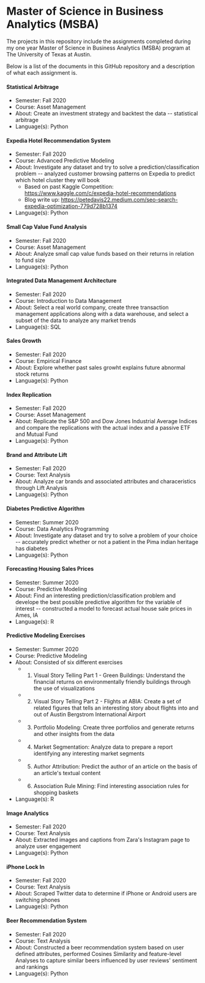 # Master of Science in Business Analytics (MSBA)
The projects in this repository include the assignments completed during my one year Master of Science in Business Analytics (MSBA) program at The University of Texas at Austin.

Below is a list of the documents in this GitHub repository and a description of what each assignment is.

#### Statistical Arbitrage
* Semester: Fall 2020
* Course: Asset Management
* About: Create an investment strategy and backtest the data -- statistical arbitrage
* Language(s): Python

#### Expedia Hotel Recommendation System
* Semester: Fall 2020
* Course: Advanced Predictive Modeling
* About: Investigate any dataset and try to solve a prediction/classification problem -- analyzed customer browsing patterns on Expedia to predict which hotel cluster they will book
    * Based on past Kaggle Competition: https://www.kaggle.com/c/expedia-hotel-recommendations
    * Blog write up: https://petedavis22.medium.com/seo-search-expedia-optimization-779d728b1374
* Language(s): Python

#### Small Cap Value Fund Analysis
* Semester: Fall 2020
* Course: Asset Management
* About: Analyze small cap value funds based on their returns in relation to fund size
* Language(s): Python

#### Integrated Data Management Architecture
* Semester: Fall 2020
* Course: Introduction to Data Management
* About: Select a real world company, create three transaction management applications along with a data warehouse, and select a subset of the data to analyze any market trends
* Language(s): SQL

#### Sales Growth
* Semester: Fall 2020
* Course: Empirical Finance
* About: Explore whether past sales growht explains future abnormal stock returns
* Language(s): Python

#### Index Replication
* Semester: Fall 2020
* Course: Asset Management
* About: Replicate the S&P 500 and Dow Jones Industrial Average Indices and compare the replications with the actual index and a passive ETF and Mutual Fund
* Language(s): Python

#### Brand and Attribute Lift
* Semester: Fall 2020
* Course: Text Analysis
* About: Analyze car brands and associated attributes and characeristics through Lift Analysis
* Language(s): Python

#### Diabetes Predictive Algorithm
* Semester: Summer 2020
* Course: Data Analytics Programming
* About: Investigate any dataset and try to solve a problem of your choice -- accurately predict whether or not a patient in the Pima indian heritage has diabetes
* Language(s): Python

#### Forecasting Housing Sales Prices
* Semester: Summer 2020
* Course: Predictive Modeling
* About: Find an interesting prediction/classification problem and develope the best possible predictive algorithm for the variable of interest -- constructed a model to forecast actual house sale prices in Ames, IA
* Language(s): R

#### Predictive Modeling Exercises
* Semester: Summer 2020
* Course: Predictive Modeling
* About: Consisted of six different exercises
    * 1. Visual Story Telling Part 1 - Green Buildings: Understand the financial returns on environmentally friendly buildings through the use of visualizations
    * 2. Visual Story Telling Part 2 - Flights at ABIA: Create a set of related figures that tells an interesting story about flights into and out of Austin Bergstrom International Airport
    * 3. Portfolio Modeling: Create three portfolios and generate returns and other insights from the data
    * 4. Market Segmentation: Analyze data to prepare a report identifying any interesting market segments
    * 5. Author Attribution: Predict the author of an article on the basis of an article's textual content
    * 6. Association Rule Mining: Find interesting association rules for shopping baskets
* Language(s): R

#### Image Analytics
* Semester: Fall 2020
* Course: Text Analysis
* About: Extracted images and captions from Zara's Instagram page to analyze user engagement
* Language(s): Python

#### iPhone Lock In
* Semester: Fall 2020
* Course: Text Analysis
* About: Scraped Twitter data to determine if iPhone or Android users are switching phones
* Language(s): Python

#### Beer Recommendation System
* Semester: Fall 2020
* Course: Text Analysis
* About: Constructed a beer recommendation system based on user defined attributes, performed Cosines Similarity and feature-level Analyses to capture similar beers influenced by user reviews' sentiment and rankings
* Language(s): Python
